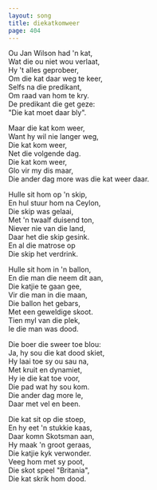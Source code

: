 ```yaml
---
layout: song
title: diekatkomweer
page: 404
---
```


Ou Jan Wilson had 'n kat,  
Wat die ou niet wou verlaat,  
Hy 't alles geprobeer,  
Om die kat daar weg te keer,  
Selfs na die predikant,  
Om raad van hom te kry.  
De predikant die get geze:  
"Die kat moet daar bly".  

Maar die kat kom weer,  
Want hy wil nie langer weg,  
Die kat kom weer,  
Net die volgende dag.  
Die kat kom weer,  
Glo vir my dis maar,  
Die ander dag more was die kat weer daar.  

Hulle sit hom op 'n skip,  
En hul stuur hom na Ceylon,  
Die skip was gelaai,  
Met 'n twaalf duisend ton,  
Niever nie van die land,  
Daar het die skip gesink.  
En al die matrose op  
Die skip het verdrink.  

Hulle sit hom in 'n ballon,  
En die man die neem dit aan,  
Die katjie te gaan gee,  
Vir die man in die maan,  
Die ballon het gebars,  
Met een geweldige skoot.  
Tien myl van die plek,  
Ie die man was dood.  

Die boer die sweer toe blou:  
Ja, hy sou die kat dood skiet,  
Hy laai toe sy ou sau na,  
Met kruit en dynamiet,  
Hy ie die kat toe voor,  
Die pad wat hy sou kom.  
Die ander dag more le,  
Daar met vel en been.  

Die kat sit op die stoep,  
En hy eet 'n stukkie kaas,  
Daar komn Skotsman aan,  
Hy maak 'n groot geraas,  
Die katjie kyk verwonder.  
Veeg hom met sy poot,  
Die skot speel "Britania",  
Die kat skrik hom dood.  
